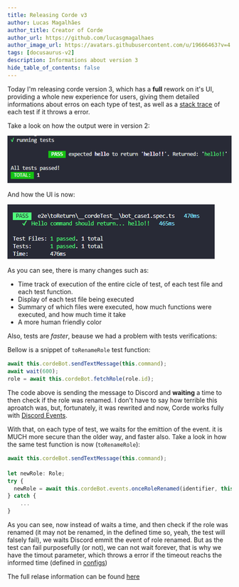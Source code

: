 ```yaml
---
title: Releasing Corde v3
author: Lucas Magalhães
author_title: Creator of Corde
author_url: https://github.com/lucasgmagalhaes
author_image_url: https://avatars.githubusercontent.com/u/19666463?v=4
tags: [docusaurus-v2]
description: Informations about version 3
hide_table_of_contents: false
---
```


Today I'm releasing corde version 3, which has a **full** rework on it's UI,
providing a whole new experience for users, giving them detailed informations about erros
on each type of test, as well as a [stack trace](https://en.wikipedia.org/wiki/Stack_trace) of
each test if it throws a error.

Take a look on how the output were in version 2:

<div style={{textAlign: 'center'}}>

![old ui](/img/console_print.png)

</div>

And how the UI is now:

<div style={{textAlign: 'center'}}>

![new ui](/img/test_success_example.png)

</div>

As you can see, there is many changes such as:

- Time track of execution of the entire cicle of test, of each test file and each test function.
- Display of each test file being executed
- Summary of which files were executed, how much functions were executed, and how much time it take
- A more human friendly color

Also, tests are _faster_, beause we had a problem with tests verifications:

Bellow is a snippet of `toRenameRole` test function:

```typescript
await this.cordeBot.sendTextMessage(this.command);
await wait(600);
role = await this.cordeBot.fetchRole(role.id);
```

The code above is sending the message to Discord and **waiting** a time to then check if the role was renamed.
I don't have to say how terrible this aproatch was, but, fortunately, it was rewrited and now, Corde works
fully with [Discord Events](https://discord.com/developers/docs/topics/gateway#gateway-intents).

With that, on each type of test, we waits for the emittion of the event. it is MUCH more secure than the older
way, and faster also. Take a look in how the same test function is now (`toRenameRole`):

```typescript
await this.cordeBot.sendTextMessage(this.command);

let newRole: Role;
try {
  newRole = await this.cordeBot.events.onceRoleRenamed(identifier, this.timeOut);
} catch {
    ...
}
```

As you can see, now instead of waits a time, and then check if the role was renamed (it may not be renamed,
in the defined time so, yeah, the test will falsely fail), we waits Discord emmit the event
of role renamed. But as the test can fail purposefully (or not), we can not wait forever,
that is why we have the timout parameter, which throws a error if the timeout reachs the informed
time (defined in [configs](/docs/configurations#timeout))

The full relase information can be found [here](https://github.com/lucasgmagalhaes/corde/releases/tag/v3.0.1)
